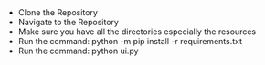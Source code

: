 ##

- Clone the Repository
- Navigate to the Repository
- Make sure you have all the directories especially the resources
- Run the command: python -m pip install -r requirements.txt
- Run the command: python ui.py
